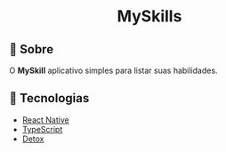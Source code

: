 <div align="center">
  <h1>MySkills</h1> 
</div>
  
## 📖 Sobre
O **MySkill** aplicativo simples para listar suas habilidades.

## 🚀 Tecnologias
- [React Native](https://reactnative.dev)
- [TypeScript](https://www.typescriptlang.org)
- [Detox](https://github.com/wix/Detox)

